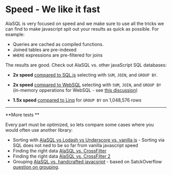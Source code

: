 # Speed - We like it fast 

AlaSQL is very focused on speed and we make sure to use all the tricks we can find to make javascript spit out your results as quick as possible. For example:

* Queries are cached as compiled functions. 
* Joined tables are pre-indexed
* ```WHERE``` expressions are pre-filtered for joins

The results are good. Check out AlaSQL vs. other javaScript SQL databases: 

* **2x speed** [compared to SQL.js](http://jsperf.com/sql-js-vs-alasql-js/10) selecting with `SUM`, `JOIN`, and `GROUP BY`.

* **2x speed** [compared to WebSQL](http://jsperf.com/alasql-js-vs-websql/7) selecting with `SUM`, `JOIN`, and `GROUP BY` (in-memory opperations for WebSQL - see [this discussion](https://github.com/agershun/alasql/issues/47))

* **1.5x speed** [compared to Linq](http://jsperf.com/alasql-vs-linq-on-groupby) for `GROUP BY` on 1,048,576 rows

----

**More tests **

Every part must be optimized, so lets compare some cases where you would often use another library:

* Sorting with [AlaSQL vs Lodash vs Underscore vs. vanilla js](http://jsperf.com/alasql-vs-lodash-sort/6) - Sorting via SQL does not ned to be so far from vanilla javascript speed
* Finding the right data [AlaSQL vs. CrossFilter](http://jsperf.com/alasql-vs-crossfilter)
* Finding the right data [AlaSQL vs. CrossFilter 2](http://jsperf.com/alasql-vs-crossfilter-athletic-data)
* Grouping [AlaSQL vs. handcrafted javacsript](http://jsperf.com/javascript-array-grouping/10) - based on SatckOverflow [question on grouping](http://stackoverflow.com/questions/6781722/fast-grouping-of-a-javascript-array).


